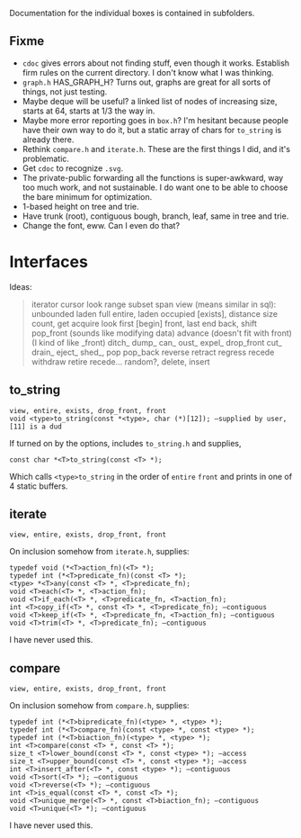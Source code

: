 Documentation for the individual boxes is contained in subfolders.

## Fixme

* `cdoc` gives errors about not finding stuff, even though it works. Establish firm rules on the current directory. I don't know what I was thinking.
* `graph.h` HAS_GRAPH_H? Turns out, graphs are great for all sorts of things, not just testing.
* Maybe deque will be useful? a linked list of nodes of increasing size, starts at 64, starts at 1/3 the way in.
* Maybe more error reporting goes in `box.h`? I'm hesitant because people have their own way to do it, but a static array of chars for `to_string` is already there.
* Rethink `compare.h` and `iterate.h`. These are the first things I did, and it's problematic.
* Get `cdoc` to recognize `.svg`.
* The private-public forwarding all the functions is super-awkward, way too much work, and not sustainable. I do want one to be able to choose the bare minimum for optimization.
* 1-based height on tree and trie.
* Have trunk (root), contiguous bough, branch, leaf, same in tree and trie.
* Change the font, eww. Can I even do that?

# Interfaces

Ideas:
> iterator cursor look range subset span view (means similar in sql): unbounded laden full entire, laden occupied [exists], distance size count, get acquire look first [begin] front, last end back, shift pop_front (sounds like modifying data) advance (doesn't fit with front) (I kind of like \_front) ditch_ dump_ can_ oust_ expel_ drop_front cut_ drain_ eject_ shed_, pop pop_back reverse retract regress recede withdraw retire recede… random?, delete, insert

## to_string

	view, entire, exists, drop_front, front
	void <type>to_string(const *<type>, char (*)[12]); —supplied by user, [11] is a dud

If turned on by the options, includes `to_string.h` and supplies,

	const char *<T>to_string(const <T> *);

Which calls `<type>to_string` in the order of `entire` `front` and prints in one of 4 static buffers.

## iterate

	view, entire, exists, drop_front, front

On inclusion somehow from `iterate.h`, supplies:

	typedef void (*<T>action_fn)(<T> *);
	typedef int (*<T>predicate_fn)(const <T> *);
	<type> *<T>any(const <T> *, <T>predicate_fn);
	void <T>each(<T> *, <T>action_fn);
	void <T>if_each(<T> *, <T>predicate_fn, <T>action_fn);
	int <T>copy_if(<T> *, const <T> *, <T>predicate_fn); —contiguous
	void <T>keep_if(<T> *, <T>predicate_fn, <T>action_fn); —contiguous
	void <T>trim(<T> *, <T>predicate_fn); —contiguous

I have never used this.

## compare

	view, entire, exists, drop_front, front

On inclusion somehow from `compare.h`, supplies:

	typedef int (*<T>bipredicate_fn)(<type> *, <type> *);
	typedef int (*<T>compare_fn)(const <type> *, const <type> *);
	typedef int (*<T>biaction_fn)(<type> *, <type> *);
	int <T>compare(const <T> *, const <T> *);
	size_t <T>lower_bound(const <T> *, const <type> *); —access
	size_t <T>upper_bound(const <T> *, const <type> *); —access
	int <T>insert_after(<T> *, const <type> *); —contiguous
	void <T>sort(<T> *); —contiguous
	void <T>reverse(<T> *); —contiguous
	int <T>is_equal(const <T> *, const <T> *);
	void <T>unique_merge(<T> *, const <T>biaction_fn); —contiguous
	void <T>unique(<T> *); —contiguous

I have never used this.
